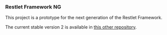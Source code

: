 ### Restlet Framework NG

This project is a prototype for the next generation of the Restlet Framework.

The current stable version 2 is available in [this other repository](https://github.com/restlet/restlet-framework-java).
